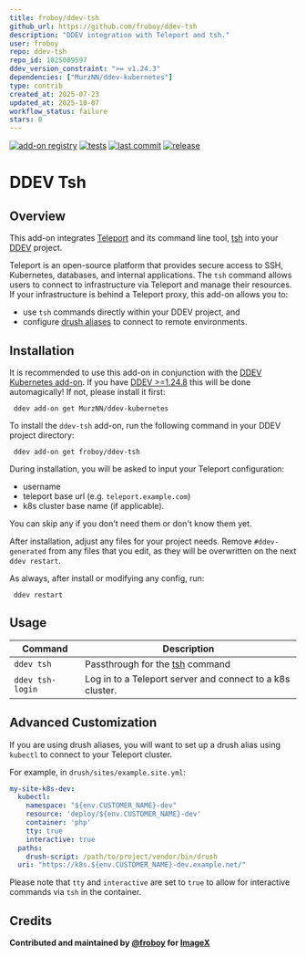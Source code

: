 ```yaml
---
title: froboy/ddev-tsh
github_url: https://github.com/froboy/ddev-tsh
description: "DDEV integration with Teleport and tsh."
user: froboy
repo: ddev-tsh
repo_id: 1025009597
ddev_version_constraint: ">= v1.24.3"
dependencies: ["MurzNN/ddev-kubernetes"]
type: contrib
created_at: 2025-07-23
updated_at: 2025-10-07
workflow_status: failure
stars: 0
---
```


[![add-on registry](https://img.shields.io/badge/DDEV-Add--on_Registry-blue)](https://addons.ddev.com)
[![tests](https://github.com/froboy/ddev-tsh/actions/workflows/tests.yml/badge.svg?branch=main)](https://github.com/froboy/ddev-tsh/actions/workflows/tests.yml?query=branch%3Amain)
[![last commit](https://img.shields.io/github/last-commit/froboy/ddev-tsh)](https://github.com/froboy/ddev-tsh/commits)
[![release](https://img.shields.io/github/v/release/froboy/ddev-tsh)](https://github.com/froboy/ddev-tsh/releases/latest)

# DDEV Tsh

## Overview

This add-on integrates [Teleport](https://goteleport.com/) and its command line tool, [tsh](https://goteleport.com/docs/connect-your-client/tsh/) into your [DDEV](https://ddev.com/) project.

Teleport is an open-source platform that provides secure access to SSH, Kubernetes, databases, and internal applications. The `tsh` command allows users to connect to infrastructure via Teleport and manage their resources. If your infrastructure is behind a Teleport proxy, this add-on allows you to:

- use `tsh` commands directly within your DDEV project, and 
- configure [drush aliases](https://www.drush.org/latest/site-aliases/#kubernetes) to connect to remote environments.

## Installation

It is recommended to use this add-on in conjunction with the [DDEV Kubernetes add-on](https://github.com/MurzNN/ddev-kubernetes). If you have [DDEV >=1.24.8](https://github.com/ddev/ddev/releases/tag/v1.24.8) this will be done automagically! If not, please install it first:

```shell
 ddev add-on get MurzNN/ddev-kubernetes
```

To install the `ddev-tsh` add-on, run the following command in your DDEV project directory:

```shell
 ddev add-on get froboy/ddev-tsh
```

During installation, you will be asked to input your Teleport configuration:

- username
- teleport base url (e.g. `teleport.example.com`)
- k8s cluster base name (if applicable). 

You can skip any if you don't need them or don't know them yet.

After installation, adjust any files for your project needs. Remove `#ddev-generated` from any files that you edit, as they will be overwritten on the next `ddev restart`.

As always, after install or modifying any config, run:

```shell
 ddev restart
```

## Usage

| Command          | Description                                                                       |
|------------------|-----------------------------------------------------------------------------------|
| `ddev tsh`       | Passthrough for the [tsh](https://goteleport.com/docs/reference/cli/tsh/) command |
| `ddev tsh-login` | Log in to a Teleport server and connect to a k8s cluster.                         |

## Advanced Customization

If you are using drush aliases, you will want to set up a drush alias using `kubectl` to connect to your Teleport cluster. 

For example, in `drush/sites/example.site.yml`:
```yaml
my-site-k8s-dev:
  kubectl:
    namespace: "${env.CUSTOMER_NAME}-dev"
    resource: 'deploy/${env.CUSTOMER_NAME}-dev'
    container: 'php'
    tty: true
    interactive: true
  paths:
    drush-script: /path/to/project/vendor/bin/drush
  uri: "https://k8s.${env.CUSTOMER_NAME}-dev.example.net/"
  ```

Please note that `tty` and `interactive` are set to `true` to allow for interactive commands via `tsh` in the container.

## Credits

**Contributed and maintained by [@froboy](https://github.com/froboy) for [ImageX](https://imagexmedia.com/)**

